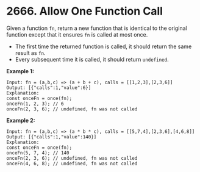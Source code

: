 # 2666. Allow One Function Call
Given a function `fn`, return a new function that is identical to the original function except that it ensures `fn` is called at most once.

- The first time the returned function is called, it should return the same result as `fn`.
- Every subsequent time it is called, it should return `undefined`.

**Example 1:**
```
Input: fn = (a,b,c) => (a + b + c), calls = [[1,2,3],[2,3,6]]
Output: [{"calls":1,"value":6}]
Explanation:
const onceFn = once(fn);
onceFn(1, 2, 3); // 6
onceFn(2, 3, 6); // undefined, fn was not called
```

**Example 2:**
```
Input: fn = (a,b,c) => (a * b * c), calls = [[5,7,4],[2,3,6],[4,6,8]]
Output: [{"calls":1,"value":140}]
Explanation:
const onceFn = once(fn);
onceFn(5, 7, 4); // 140
onceFn(2, 3, 6); // undefined, fn was not called
onceFn(4, 6, 8); // undefined, fn was not called
```
